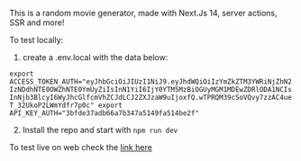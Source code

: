 This is a random movie generator, made with Next.Js 14, server actions, SSR and more!

To test locally:
1. create a .env.local with the data below:
   
`export ACCESS_TOKEN_AUTH="eyJhbGciOiJIUzI1NiJ9.eyJhdWQiOiIzYmZkZTM3YWRiNjZhN2IzNDdhNTE0OWZhNTE0YmUyZiIsInN1YiI6IjY0YTM5MzBiOGUyMGM1MDEwZDRlODA1NCIsInNjb3BlcyI6WyJhcGlfcmVhZCJdLCJ2ZXJzaW9uIjoxfQ.wTPRQM39cSoVQvy7zzAC4ueT_32UkoP2LWmYdfr7p0c"
export API_KEY_AUTH="3bfde37adb66a7b347a5149fa514be2f"
`

2. Install the repo and start with `npm run dev`

To test live on web check the [link here](https://random-movie-generator-two.vercel.app/)
  
